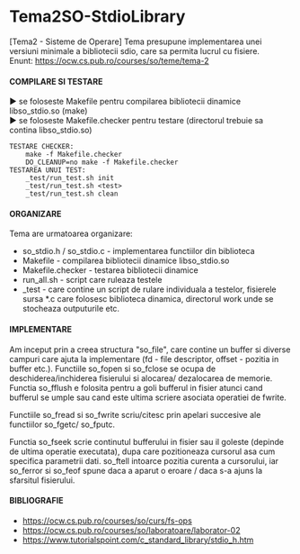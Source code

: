 # Tema2SO-StdioLibrary
[Tema2 - Sisteme de Operare] Tema presupune implementarea unei versiuni minimale a bibliotecii sdio, care sa permita lucrul cu fisiere. <br>
Enunt: https://ocw.cs.pub.ro/courses/so/teme/tema-2

#### COMPILARE SI TESTARE

► se foloseste Makefile pentru compilarea bibliotecii dinamice libso_stdio.so (make) <br>
► se foloseste Makefile.checker pentru testare (directorul trebuie sa contina libso_stdio.so)
  
    TESTARE CHECKER:
        make -f Makefile.checker
        DO_CLEANUP=no make -f Makefile.checker 
    TESTAREA UNUI TEST:
        _test/run_test.sh init
        _test/run_test.sh <test>
        _test/run_test.sh clean



#### ORGANIZARE
Tema are urmatoarea organizare:
- so_stdio.h / so_stdio.c - implementarea functiilor din biblioteca
- Makefile - compilarea bibliotecii dinamice libso_stdio.so
- Makefile.checker - testarea bibliotecii dinamice
- run_all.sh - script care ruleaza testele
- _test - care contine un script de rulare individuala a testelor, fisierele sursa *.c care folosesc biblioteca dinamica, directorul work unde se stocheaza outputurile etc.

#### IMPLEMENTARE
Am inceput prin a creea structura "so_file", care contine un buffer si diverse 
campuri care ajuta la implementare (fd - file descriptor, offset - pozitia in buffer etc.).
Functiile so_fopen si so_fclose se ocupa de deschiderea/inchiderea fisierului si alocarea/
dezalocarea de memorie. Functia so_fflush e folosita pentru a goli bufferul in fisier 
atunci cand bufferul se umple sau cand este ultima scriere asociata operatiei de fwrite.


Functiile so_fread si so_fwrite scriu/citesc prin apelari succesive ale functiilor so_fgetc/
so_fputc.


Functia so_fseek scrie continutul bufferului in fisier sau il goleste (depinde de ultima
operatie executata), dupa care pozitioneaza cursorul asa cum specifica parametrii dati. 
so_ftell intoarce pozitia curenta a cursorului, iar so_ferror si so_feof spune daca a aparut
o eroare / daca s-a ajuns la sfarsitul fisierului. 

#### BIBLIOGRAFIE
 - https://ocw.cs.pub.ro/courses/so/curs/fs-ops
 - https://ocw.cs.pub.ro/courses/so/laboratoare/laborator-02
 - https://www.tutorialspoint.com/c_standard_library/stdio_h.htm
 
